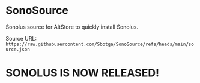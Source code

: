 # SonoSource
Sonolus source for AltStore to quickly install Sonolus.

Source URL: `https://raw.githubusercontent.com/Sbotga/SonoSource/refs/heads/main/source.json`

# SONOLUS IS NOW RELEASED!
